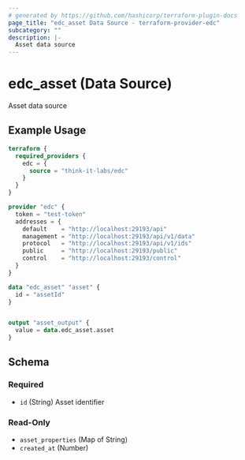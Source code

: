 ```yaml
---
# generated by https://github.com/hashicorp/terraform-plugin-docs
page_title: "edc_asset Data Source - terraform-provider-edc"
subcategory: ""
description: |-
  Asset data source
---
```


# edc_asset (Data Source)

Asset data source

## Example Usage

```terraform
terraform {
  required_providers {
    edc = {
      source = "think-it-labs/edc"
    }
  }
}

provider "edc" {
  token = "test-token"
  addresses = {
    default    = "http://localhost:29193/api"
    management = "http://localhost:29193/api/v1/data"
    protocol   = "http://localhost:29193/api/v1/ids"
    public     = "http://localhost:29193/public"
    control    = "http://localhost:29193/control"
  }
}

data "edc_asset" "asset" {
  id = "assetId"
}


output "asset_output" {
  value = data.edc_asset.asset
}
```

<!-- schema generated by tfplugindocs -->
## Schema

### Required

- `id` (String) Asset identifier

### Read-Only

- `asset_properties` (Map of String)
- `created_at` (Number)


